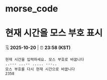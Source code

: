 # morse_code
# 현재 시간을 모스 부호 표시
<!-- MORSE_TIME_START -->
🗓️ **2025-10-20** | ⏰ **23:58 (KST)**

```
현재 시간을 입력하세요. 모스 부호로 바꿉니다
..--- ...-- ..... ---..
모스 부호를 다시 현재 시간으로 바꿉니다
2358
```
<!-- MORSE_TIME_END -->

